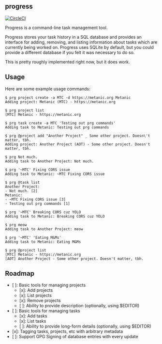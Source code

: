 progress
--------

[![CircleCI](https://circleci.com/gh/monokrome/progress.svg?style=svg)](https://circleci.com/gh/monokrome/progress)

Progress is a command-line task management tool.

Progress stores your task history in a SQL database and provides an interface
for adding, removing, and listing information about tasks which are currently
being worked on. Progress uses SQLite by default, but you could provide a
different database if you felt it was necessary to do so.

This is pretty roughly implemented right now, but it does work.

## Usage

Here are some example usage commands:

    $ prg project create -a MTC -d https://metanic.org Metanic
    Adding project: Metanic (MTC) - https://metanic.org

    $ prg project list
    [MTC] Metanic - https://metanic.org

    $ prg task create -a MTC 'Testing out prg commands'
    Adding task to Metanic: Testing out prg commands

    $ prg @project add "Another Project" _ Some other project. Doesn\'t matter, tbh.
    Adding project: Another Project (AOT) - Some other project. Doesn't matter, tbh.

    $ prg Not much.
    Adding task to Another Project: Not much.

    $ prg '~MTC' Fixing CORS issue
    Adding task to Metanic: ~MTC Fixing CORS issue

    $ prg @task list
    Another Project:
    - Not much. [2]
    Metanic:
    - ~MTC Fixing CORS issue [3]
    - Testing out prg commands [1]

    $ prg '~MTC' Breaking CORS cuz YOLO
    Adding task to Metanic: Breaking CORS cuz YOLO

    $ prg meow
    Adding task to Another Project: meow

    $ prg '~MTC' 'Eating M&Ms'
    Adding task to Metanic: Eating M&Ms

    $ prg @project list
    [MTC] Metanic - https://metanic.org
    [AOT] Another Project - Some other project. Doesn't matter, tbh.


## Roadmap

* [ ]: Basic tools for managing projects
  * [x]: Add projects
  * [x]: List projects
  * [x]: Remove projects
  * [ ]: Ability to provide description (optionally, using $EDITOR)
* [ ]: Basic tools for managing tasks
  * [x]: Add tasks
  * [x]: List tasks
  * [ ]: Ability to provide long-form details (optionally, using $EDITOR)
* [x]: Tagging tasks, projects, etc with arbitrary metadata
* [ ]: Support GPG Signing of database entries with every update
